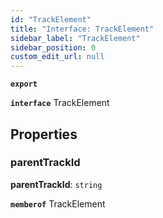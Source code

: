 ```yaml
---
id: "TrackElement"
title: "Interface: TrackElement"
sidebar_label: "TrackElement"
sidebar_position: 0
custom_edit_url: null
---
```


**`export`**

**`interface`** TrackElement

## Properties

### parentTrackId

 **parentTrackId**: `string`

**`memberof`** TrackElement
